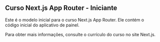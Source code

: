 ## Curso Next.js App Router - Iniciante

Este é o modelo inicial para o curso Next.js App Router. Ele contém o código inicial do aplicativo de painel.

Para obter mais informações, consulte o currículo do curso no site Next.js.
